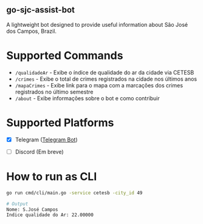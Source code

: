 ## go-sjc-assist-bot

A lightweight bot designed to provide useful information about São José dos Campos, Brazil.

# Supported Commands

- `/qualidadeAr` - Exibe o índice de qualidade do ar da cidade via CETESB
- `/crimes` - Exibe o total de crimes registrados na cidade nos últimos anos
- `/mapaCrimes` - Exibe link para o mapa com a marcações dos crimes registrados no último semestre
- `/about` - Exibe informações sobre o bot e como contribuir

# Supported Platforms
- [x] Telegram ([Telegram Bot](https://t.me/sjc_assist_bot))
- [ ] Discord (Em breve)


# How to run as CLI
```bash
go run cmd/cli/main.go -service cetesb -city_id 49

# Output
Nome: S.José Campos
Indice qualidade do Ar: 22.00000
```
